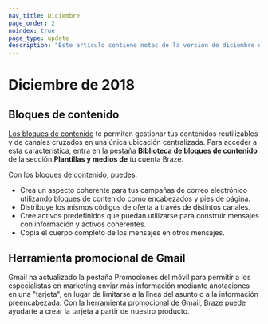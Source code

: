 ```yaml
---
nav_title: Diciembre
page_order: 2
noindex: true
page_type: update
description: "Este artículo contiene notas de la versión de diciembre de 2018."
---
```

# Diciembre de 2018

## Bloques de contenido

[Los bloques de contenido]({{site.baseurl}}/user_guide/engagement_tools/templates_and_media/content_blocks/) te permiten gestionar tus contenidos reutilizables y de canales cruzados en una única ubicación centralizada. Para acceder a esta característica, entra en la pestaña **Biblioteca de bloques de contenido** de la sección **Plantillas y medios de** tu cuenta Braze. 

Con los bloques de contenido, puedes:
 - Crea un aspecto coherente para tus campañas de correo electrónico utilizando bloques de contenido como encabezados y pies de página.
 - Distribuye los mismos códigos de oferta a través de distintos canales.
 - Cree activos predefinidos que puedan utilizarse para construir mensajes con información y activos coherentes.
 - Copia el cuerpo completo de los mensajes en otros mensajes.

## Herramienta promocional de Gmail

Gmail ha actualizado la pestaña Promociones del móvil para permitir a los especialistas en marketing enviar más información mediante anotaciones en una "tarjeta", en lugar de limitarse a la línea del asunto o a la información preencabezada. Con la [herramienta promocional de Gmail]({{site.baseurl}}/user_guide/message_building_by_channel/email/html_editor/gmail_promotions_tab/), Braze puede ayudarte a crear la tarjeta a partir de nuestro producto.
